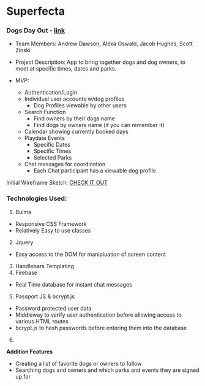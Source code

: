 # Superfecta

### Dogs Day Out - [link](https://dogs-day-out.herokuapp.com/)

- Team Members: Andrew Dawson, Alexa Oswald, Jacob Hughes, Scott Zinski

- Project Description: App to bring together dogs and dog owners, to meet at specific times, dates and parks.

- MVP:
  - Authentication/Login
  - Individual user accounts w/dog profiles
    - Dog Profiles viewable by other users
  - Search Function
    - Find owners by their dogs name
    - Find dogs by owners name (if you can remember it)
  - Calendar showing currently booked days
  - Playdate Events
    - Specific Dates
    - Specific Times
    - Selected Parks 
  - Chat messages for coordination
    - Each Chat participant has a viewable dog profile
    
Initial Wireframe Sketch: [CHECK IT OUT](https://xd.adobe.com/view/f894ea2c-7a16-44b1-54c8-8606e70de2d0-8ea5/screen/082e648c-b3b5-4164-aa31-7324eb758f95/Calendar-Day/)

### Technologies Used: 
1. Bulma
  - Responsive CSS Framework
  - Relatively Easy to use classes
2. Jquery
  - Easy access to the DOM for manipluation of screen content
3. Handlebars Templating
4. Firebase
  - Real Time database for instant chat messages
5. Passport JS & bcrypt.js
  - Password protected user data
  - Middleway to verify user authentication before allowing access to various HTML routes
  - bcrypt.js to hash passwords before entering them into the database
6. 

**Addition Features**
- Creating a list of favorite dogs or owners to follow
- Searching dogs and owners and which parks and events they are signed up for
    





